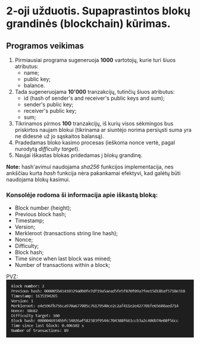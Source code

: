 # 2-oji užduotis. Supaprastintos blokų grandinės (blockchain) kūrimas.

## Programos veikimas

1. Pirmiausiai programa sugeneruoja **1000** vartotojų, kurie turi šiuos atributus:
    * name;
    * public key;
    * balance.
2. Tada sugeneruojama **10'000** tranzakcijų, tutinčių šiuos atributus:
    * id (hash of sender's and receiver's public keys and sum);
    * sender's public key;
    * receiver's public key;
    * sum;
3. Tikrinamos pirmos **100** tranzakcijų, iš kurių visos sėkmingos bus priskirtos naujam blokui (tikrinama ar siuntėjo
norima persiųsti suma yra ne didesnė už jo sąskaitos balansą).
4. Pradedamas bloko kasimo procesas (ieškoma nonce vertė, pagal nurodytą *difficulty target*).
5. Naujai iškastas blokas pridedamas į blokų grandinę.

**Note:** hash'avimui naudojama *sha256* funkcijos implementacija, nes ankščiau kurta *hash* funkcija nėra pakankamai
efektyvi, kad galėtų būti naudojama blokų kasimui.

### Konsolėje rodoma ši informacija apie iškastą bloką:
* Block number (height);
* Previous block hash;
* Timestamp;
* Version;
* Merkleroot (transactions string line hash);
* Nonce;
* Difficulty;
* Block hash;
* Time since when last block was mined;
* Number of transactions within a block;

PVZ:
![block info](pvz.png)